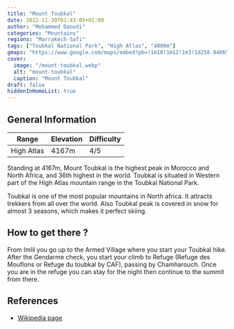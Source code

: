 ```yaml
---
title: "Mount Toubkal"
date: 2022-11-30T01:43:05+01:00
author: "Mohammed Daoudi"
categories: "Mountains"
regions: "Marrakech-Safi"
tags: ["Toubkal National Park", "High Atlas", "4000m"]
gmaps: "https://www.google.com/maps/embed?pb=!1m18!1m12!1m3!1d258.9486510307875!2d-7.9148173604971594!3d31.059989004117732!2m3!1f0!2f0!3f0!3m2!1i1024!2i768!4f13.1!3m3!1m2!1s0xdb00d03a1b39723%3A0xa26b42dfdc387a63!2sMont%20Toubkal%204167m!5e1!3m2!1sen!2sma!4v1669769168555!5m2!1sen!2sma"
cover:
  image: "/mount-toubkal.webp"
  alt: "mount-toubkal"
  caption: "Mount Toubkal"
draft: false
hiddenInHomeList: true
---
```


## General Information

| Range | Elevation | Difficulty |
| --- | --- | --- |
| High Atlas | 4167m | 4/5 |

Standing at 4167m, Mount Toubkal is the highest peak in Morocco and North Africa, and 36th highest in the world. Toubkal is situated in Western part of the High Atlas mountain range in the Toubkal National Park.

Toubkal is one of the most popular mountains in North africa. It attracts trekkers from all over the world. Also Toubkal peak is covered in snow for almost 3 seasons, which makes it perfect skiing.

## How to get there ?
From Imlil you go up to the Armed Village where you start your Toubkal hike. After the Gendarme check, you start your climb to Refuge (Refuge des Mouflons or Refuge du toubkal by CAF), passing by Chamharouch. Once you are in the refuge you can stay for the night then continue to the summit from there.

## References
- [Wikipedia page](https://en.wikipedia.org/wiki/Toubkal)
